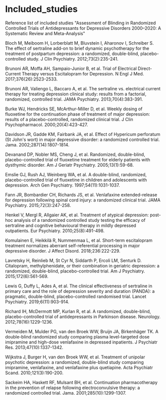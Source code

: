 # Included_studies
Reference list of included studies
"Assessment of Blinding in Randomized Controlled Trials of Antidepressants for Depressive Disorders 2000–2020: A Systematic Review and Meta-Analysis"

Bloch M, Meiboom H, Lorberblatt M, Bluvstein I, Aharonov I, Schreiber S. The effect of sertraline add-on to brief dynamic psychotherapy for the treatment of postpartum depression: a randomized, double-blind, placebo-controlled study. J Clin Psychiatry. 2012;73(2):235-241.

Brunoni AR, Moffa AH, Sampaio-Junior B, et al. Trial of Electrical Direct-Current Therapy versus Escitalopram for Depression. N Engl J Med. 2017;376(26):2523-2533.

Brunoni AR, Valiengo L, Baccaro A, et al. The sertraline vs. electrical current therapy for treating depression clinical study: results from a factorial, randomized, controlled trial. JAMA Psychiatry. 2013;70(4):383-391.

Burke WJ, Hendricks SE, McArthur-Miller D, et al. Weekly dosing of fluoxetine for the continuation phase of treatment of major depression: results of a placebo-controlled, randomized clinical trial. J Clin Psychopharmacol. 2000;20(4):423-427.

Davidson JR, Gadde KM, Fairbank JA, et al. Effect of Hypericum perforatum (St John's wort) in major depressive disorder: a randomized controlled trial. Jama. 2002;287(14):1807-1814.

Devanand DP, Nobler MS, Cheng J, et al. Randomized, double-blind, placebo-controlled trial of fluoxetine treatment for elderly patients with dysthymic disorder. Am J Geriatr Psychiatry. 2005;13(1):59-68.

Emslie GJ, Rush AJ, Weinberg WA, et al. A double-blind, randomized, placebo-controlled trial of fluoxetine in children and adolescents with depression. Arch Gen Psychiatry. 1997;54(11):1031-1037.

Fann JR, Bombardier CH, Richards JS, et al. Venlafaxine extended-release for depression following spinal cord injury: a randomized clinical trial. JAMA Psychiatry. 2015;72(3):247-258.

Henkel V, Mergl R, Allgaier AK, et al. Treatment of atypical depression: post-hoc analysis of a randomized controlled study testing the efficacy of sertraline and cognitive behavioural therapy in mildly depressed outpatients. Eur Psychiatry. 2010;25(8):491-498.

Komulainen E, Heikkilä R, Nummenmaa L, et al. Short-term escitalopram treatment normalizes aberrant self-referential processing in major depressive disorder. J Affect Disord. 2018;236:222-229.

Lavretsky H, Reinlieb M, St Cyr N, Siddarth P, Ercoli LM, Senturk D. Citalopram, methylphenidate, or their combination in geriatric depression: a randomized, double-blind, placebo-controlled trial. Am J Psychiatry. 2015;172(6):561-569.

Lewis G, Duffy L, Ades A, et al. The clinical effectiveness of sertraline in primary care and the role of depression severity and duration (PANDA): a pragmatic, double-blind, placebo-controlled randomised trial. Lancet Psychiatry. 2019;6(11):903-914.

Richard IH, McDermott MP, Kurlan R, et al. A randomized, double-blind, placebo-controlled trial of antidepressants in Parkinson disease. Neurology. 2012;78(16):1229-1236.

Vermeiden M, Mulder PG, van den Broek WW, Bruijn JA, Birkenhäger TK. A double-blind randomized study comparing plasma level-targeted dose imipramine and high-dose venlafaxine in depressed inpatients. J Psychiatr Res. 2013;47(10):1337-1342.

Wijkstra J, Burger H, van den Broek WW, et al. Treatment of unipolar psychotic depression: a randomized, double-blind study comparing imipramine, venlafaxine, and venlafaxine plus quetiapine. Acta Psychiatr Scand. 2010;121(3):190-200.

Sackeim HA, Haskett RF, Mulsant BH, et al. Continuation pharmacotherapy in the prevention of relapse following electroconvulsive therapy: a randomized controlled trial. Jama. 2001;285(10):1299-1307.
